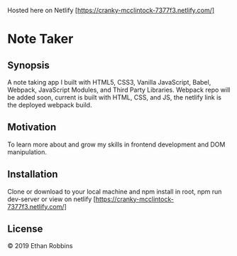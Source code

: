 
Hosted here on Netlify [https://cranky-mcclintock-7377f3.netlify.com/]


# Note Taker
## Synopsis

A note taking app I  built with HTML5, CSS3, Vanilla JavaScript, Babel, Webpack, JavaScript Modules, and Third Party Libraries. Webpack repo will be added soon, current is built with HTML, CSS, and JS, the netlify link is the deployed webpack build.

## Motivation

To learn more about and grow my skills in frontend development and DOM manipulation. 

## Installation

Clone or download to your local machine and npm install in root, npm run dev-server or view on netlify [https://cranky-mcclintock-7377f3.netlify.com/]


## License

&copy; 2019 Ethan Robbins
